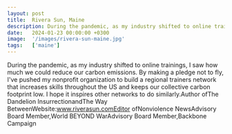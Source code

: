 ```yaml
---
layout: post
title:  Rivera Sun, Maine
description: During the pandemic, as my industry shifted to online trainings, I saw how much we could reduce our carbon emissions. By making a pledge not to fly, I...
date:   2024-01-23 00:00:00 +0300
image:  '/images/rivera-sun-maine.jpg'
tags:   ['maine']
---
```

During the pandemic, as my industry shifted to online trainings, I saw how much we could reduce our carbon emissions. By making a pledge not to fly, I've pushed my nonprofit organization to build a regional trainers network that increases skills throughout the US and keeps our collective carbon footprint low. I hope it inspires other networks to do similarly.Author ofThe Dandelion InsurrectionandThe Way BetweenWebsite:www.riverasun.comEditor ofNonviolence NewsAdvisory Board Member,World BEYOND WarAdvisory Board Member,Backbone Campaign

